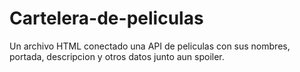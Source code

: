 # Cartelera-de-peliculas
Un archivo HTML conectado una API de peliculas con sus nombres, portada, descripcion y otros datos junto aun spoiler.
